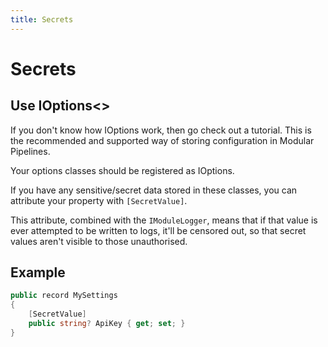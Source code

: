 ```yaml
---
title: Secrets
---
```


# Secrets

## Use IOptions\<\>
If you don't know how IOptions work, then go check out a tutorial. This is the recommended and supported way of storing configuration in Modular Pipelines.

Your options classes should be registered as IOptions.

If you have any sensitive/secret data stored in these classes, you can attribute your property with `[SecretValue]`.

This attribute, combined with the `IModuleLogger`, means that if that value is ever attempted to be written to logs, it'll be censored out, so that secret values aren't visible to those unauthorised.

## Example

```csharp
public record MySettings
{
    [SecretValue]
    public string? ApiKey { get; set; }
}
```